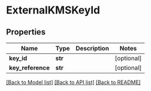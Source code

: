 # ExternalKMSKeyId

## Properties
Name | Type | Description | Notes
------------ | ------------- | ------------- | -------------
**key_id** | **str** |  | [optional] 
**key_reference** | **str** |  | [optional] 

[[Back to Model list]](../README.md#documentation-for-models) [[Back to API list]](../README.md#documentation-for-api-endpoints) [[Back to README]](../README.md)


